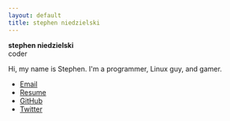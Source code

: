 ```yaml
---
layout: default
title: stephen niedzielski
---
```


**stephen niedzielski**<br />
coder

Hi, my name is Stephen. I'm a programmer, Linux guy, and gamer.

* [Email](mailto:stephen@niedzielski.com)
* [Resume](niedzielski_resume.pdf)
* [GitHub](http://github.com/niedzielski)
* [Twitter](http://twitter.com/niedzielski)
